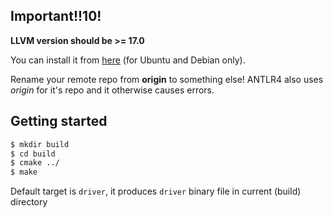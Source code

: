 ## Important!!10!
**LLVM version should be >= 17.0**

You can install it from [here](https://apt.llvm.org/) (for Ubuntu and Debian only).

Rename your remote repo from **origin** to something else!
ANTLR4 also uses *origin* for it's repo and it otherwise causes errors. 

## Getting started
```bash
$ mkdir build
$ cd build
$ cmake ../
$ make
```
Default target is `driver`, it produces `driver` binary file in current (build) directory
